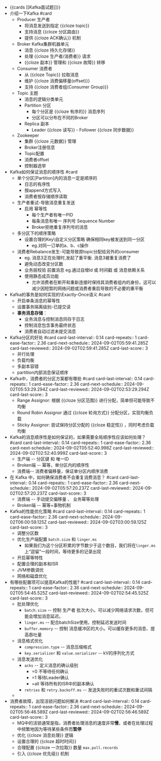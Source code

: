 - {{cards [[Kafka面试题]]}}
- 介绍一下Kafka #card
	- Producer 生产者
		- 将消息发送到指定 {{cloze topic}}
		- 支持消息 {{cloze 分区路由}}
		- 提供 {{cloze ACK确认}} 机制
	- Broker Kafka集群机器单元
		- 消息 {{cloze 持久化存储}}
		- 处理 {{cloze 生产者/消费者}} 请求
		- {{cloze 副本}} 管理和 {{cloze 故障}} 转移
	- Consumer 消费者
		- 从 {{cloze Topic}} 拉取消息
		- 维护 {{cloze 消费偏移量(offset)}}
		- 支持 {{cloze 消费者组(Consumer Group)}}
	- Topic 主题
		- 消息的逻辑分类单元
		- Partition 分区
			- 每个分区是 {{cloze 有序的}} 消息序列
			- 分区可以分布在不同的Broker
		- Replica 副本
			- Leader {{cloze 读写}} - Follower {{cloze 同步数据}}
	- Zookeeper
		- 集群 {{cloze 元数据}} 管理
		- Broker注册信息
		- Topic配置
		- 消费者offset
		- 控制器选举
- Kafka如何保证消息的顺序性 #card
	- 单个分区[Partition]内的消息一定是顺序的
		- 日志的有序性
		- 按append方式写入
		- 消费者按存储顺序读取
	- 生产者重试-导致消息重复发送
		- 启用 幂等性
			- 每个生产者有唯一PID
			- 每条消息有唯一 序列号 Sequence Number
			- Broker拒绝重复序列号的消息
	- 多分区下的顺序策略
		- 设置合理的Key\自定义分区策略 确保相同key被发送到同一分区
			- eg.对同一订单的a、b、c操作
	- 消费者Rebalance发生-可能导致原topic分配给另外的consumer
		- eg. 消息3正在处理时,发起了重平衡. 消息3被重复消费了
		- 避免动态改变分区数
		- 业务层校验 前置消息 eg.通过自增Id 或 时间戳 或 消息依赖关系
		- 使用静态成员功能
			- 允许消费者在断开和重新连接时保持其消费者组内的身份，这可以减少因短暂的网络问题或消费者重启导致的不必要的重平衡
- Kafka的事务是如何实现的\Exactly-Once语义 #card
	- 开启单条消息的幂等性
	- 设置事务隔离级别-已提交读
	- **事务消息存储**：
		- 业务消息与控制消息同存于日志
		- 控制消息包含事务最终状态
		- 消费者自动过滤未提交消息
- Kafka分区的好处 #card
  card-last-interval:: 0.14
  card-repeats:: 1
  card-ease-factor:: 2.36
  card-next-schedule:: 2024-09-02T05:59:41.285Z
  card-last-reviewed:: 2024-09-02T02:59:41.285Z
  card-last-score:: 3
	- 并行处理
	- 负载均衡
	- 多副本容错
	- partition内部消息保证顺序
- Kafka中，消费者的分区方案都有哪些 #card
  card-last-interval:: 0.14
  card-repeats:: 1
  card-ease-factor:: 2.36
  card-next-schedule:: 2024-09-02T05:53:29.294Z
  card-last-reviewed:: 2024-09-02T02:53:29.294Z
  card-last-score:: 3
	- Range Assignor: 根据 {{cloze 分区范围}} 进行分配，简单但可能导致不均衡
	- Round Robin Assignor 通过 {{cloze 轮询方式}} 分配分区，实现均衡负载
	- Sticky Assignor: 尝试保持分区分配的 {{cloze 稳定性}} ，同时考虑负载均衡
- Kafka的消息顺序性是如何保证的，如果需要全局顺序性应该如何处理？#card
  card-last-interval:: 0.14
  card-repeats:: 1
  card-ease-factor:: 2.36
  card-next-schedule:: 2024-09-02T05:52:40.998Z
  card-last-reviewed:: 2024-09-02T02:52:40.999Z
  card-last-score:: 3
	- 生产端 -- 分区键 和 唯一ID
	- Broken端 -- 幂等，单分区内的顺序性
	- 消费端-- 消费者偏移量，保证单分区内顺序消费
- 在 Kafka 中，如何确保消费者不会重复消费消息？ #card
  card-last-interval:: 0.14
  card-repeats:: 1
  card-ease-factor:: 2.36
  card-next-schedule:: 2024-09-02T05:57:20.237Z
  card-last-reviewed:: 2024-09-02T02:57:20.237Z
  card-last-score:: 3
	- 消费端 -- 手动提交偏移量 、 业务幂等处理
	- Broken端 -- 幂等+事物机制
- Kafka的性能优化策略 #card
  card-last-interval:: 0.14
  card-repeats:: 1
  card-ease-factor:: 2.36
  card-next-schedule:: 2024-09-02T06:00:59.125Z
  card-last-reviewed:: 2024-09-02T03:00:59.125Z
  card-last-score:: 3
	- 调整分区数
	- 优化生产端配置 `batch.size` 和 `linger.ms`
		- 如果我们为这个分区积累的字节数少于这个数目，我们将在`linger.ms`上“逗留”一段时间，等待更多的记录出现
	- 开启幂等特性
	- 配置合理的副本和ISR
	- JVM参数调优
	- 网络和磁盘优化
- 有哪些配置项可以提高Kafka的性能? #card
  card-last-interval:: 0.14
  card-repeats:: 1
  card-ease-factor:: 2.36
  card-next-schedule:: 2024-09-02T05:54:45.525Z
  card-last-reviewed:: 2024-09-02T02:54:45.525Z
  card-last-score:: 3
	- 批处理优化
		- `batch.size` -- 控制 生产者 批次大小。可以减少网络请求次数，但可能会增加消息延迟。
		- `linger.ms` -- 配合batchSize使用，控制延迟发送时间
		- `buffer.memory` -- 控制 消息缓冲区的大小。可以缓存更多的消息、提高吞吐量
	- 消息格式优化
		- `compression.type` -- 消息压缩格式
		- `key.serializer` 和 `value.serializer` -- kV的序列化方式
	- 消息发送优化
		- `acks` -- 定义消息的确认级别
			- =0 不等待任何确认
			- =1 等待Leader确认
			- =all 等待所有的ISR中的副本确认
		- `retries` 和 `retry.backoff.ms` -- 发送失败时的重试次数和重试间隔
	-
- 消费者故障，出现活锁问题如何解决 #card
  card-last-interval:: 0.14
  card-repeats:: 1
  card-ease-factor:: 2.36
  card-next-schedule:: 2024-09-02T05:56:46.589Z
  card-last-reviewed:: 2024-09-02T02:56:46.589Z
  card-last-score:: 3
	- MQ中的活锁通常是指，消费者处理消息的速度非常**慢**，或者在处理过程中频繁地因为等待某些条件而**暂停**
	- 优化 {{cloze 消息处理}} 逻辑
	- 设置合理的 {{cloze 超时时间}}
	- 合理配置 {{cloze 一次拉取}} 数量 `max.poll.records`
	- 引入 {{cloze 优先级}} 机制